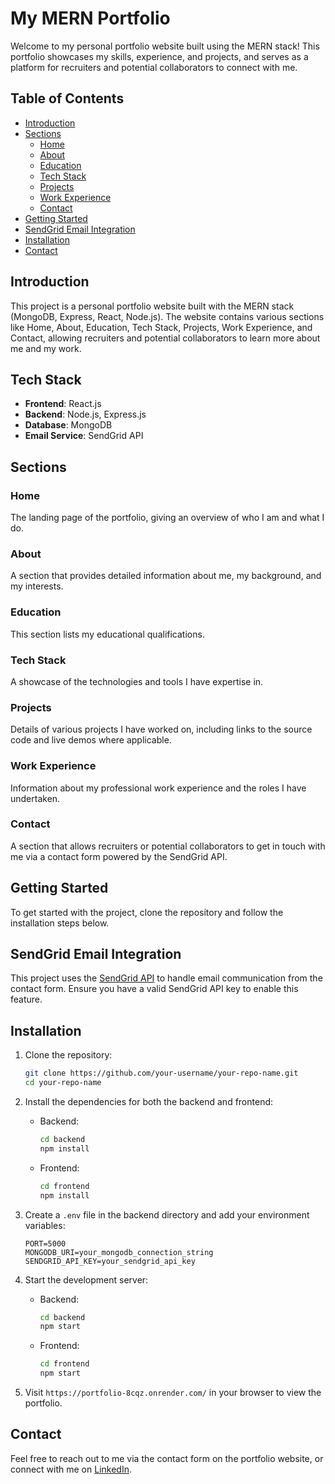 # My MERN Portfolio

Welcome to my personal portfolio website built using the MERN stack! This portfolio showcases my skills, experience, and projects, and serves as a platform for recruiters and potential collaborators to connect with me.

## Table of Contents

- [Introduction](#introduction)
- [Sections](#sections)
  - [Home](#home)
  - [About](#about)
  - [Education](#education)
  - [Tech Stack](#tech-stack)
  - [Projects](#projects)
  - [Work Experience](#work-experience)
  - [Contact](#contact)
- [Getting Started](#getting-started)
- [SendGrid Email Integration](#sendgrid-email-integration)
- [Installation](#installation)
- [Contact](#contact)

## Introduction

This project is a personal portfolio website built with the MERN stack (MongoDB, Express, React, Node.js). The website contains various sections like Home, About, Education, Tech Stack, Projects, Work Experience, and Contact, allowing recruiters and potential collaborators to learn more about me and my work.

## Tech Stack

- **Frontend**: React.js
- **Backend**: Node.js, Express.js
- **Database**: MongoDB
- **Email Service**: SendGrid API

## Sections

### Home
The landing page of the portfolio, giving an overview of who I am and what I do.

### About
A section that provides detailed information about me, my background, and my interests.

### Education
This section lists my educational qualifications.

### Tech Stack
A showcase of the technologies and tools I have expertise in.

### Projects
Details of various projects I have worked on, including links to the source code and live demos where applicable.

### Work Experience
Information about my professional work experience and the roles I have undertaken.

### Contact
A section that allows recruiters or potential collaborators to get in touch with me via a contact form powered by the SendGrid API.

## Getting Started

To get started with the project, clone the repository and follow the installation steps below.

## SendGrid Email Integration

This project uses the [SendGrid API](https://sendgrid.com/) to handle email communication from the contact form. Ensure you have a valid SendGrid API key to enable this feature.

## Installation

1. Clone the repository:
    ```bash
    git clone https://github.com/your-username/your-repo-name.git
    cd your-repo-name
    ```

2. Install the dependencies for both the backend and frontend:

    - Backend:
      ```bash
      cd backend
      npm install
      ```

    - Frontend:
      ```bash
      cd frontend
      npm install
      ```

3. Create a `.env` file in the backend directory and add your environment variables:

    ```env
    PORT=5000
    MONGODB_URI=your_mongodb_connection_string
    SENDGRID_API_KEY=your_sendgrid_api_key
    ```

4. Start the development server:

    - Backend:
      ```bash
      cd backend
      npm start
      ```

    - Frontend:
      ```bash
      cd frontend
      npm start
      ```

5. Visit `https://portfolio-8cqz.onrender.com/` in your browser to view the portfolio.

## Contact

Feel free to reach out to me via the contact form on the portfolio website, or connect with me on [LinkedIn](https://www.linkedin.com/in/beerappa/).

